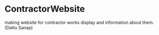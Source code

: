 # ContractorWebsite
making website for contractor works display and information about them. (Dattu Sanap)
